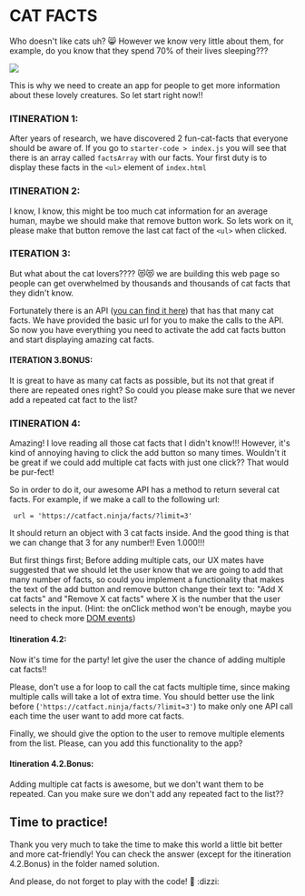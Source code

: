 # CAT FACTS

Who doesn't like cats uh? :smile_cat: However we know very little about them, for example, do you know that they spend 70% of their lives sleeping??? 

![](https://media.giphy.com/media/5aLrlDiJPMPFS/giphy.gif)

This is why we need to create an app for people to get more information about these lovely creatures. So let start right now!!

### ITINERATION 1:

After years of research, we have discovered 2 fun-cat-facts that everyone should be aware of. If you go to ```starter-code > index.js``` you will see that there is an array called ```factsArray``` with our facts. Your first duty is to display these facts in the ```<ul>``` element of ```index.html```

### ITINERATION 2: 

I know, I know, this might be too much cat information for an average human, maybe we should make that remove button work. So lets work on it, please make that button remove the last cat fact of the ```<ul>``` when clicked. 

### ITERATION 3:

But what about the cat lovers???? :heart_eyes_cat::heart_eyes_cat: we are building this web page so people can get overwhelmed by thousands and thousands of cat facts that they didn't know.

Fortunately there is an API ([you can find it here](http//catfacts.ninja)) that has that many cat facts. We have provided the basic url for you to make the calls to the API. So now you have everything you need to activate the add cat facts button and start displaying amazing cat facts. 

#### ITERATION 3.BONUS: 

It is great to have as many cat facts as possible, but its not that great if there are repeated ones right? So could you please make sure that we never add a repeated cat fact to the list?

### ITINERATION 4:

Amazing! I love reading all those cat facts that I didn't know!!! However, it's kind of annoying having to click the add button so many times. Wouldn't it be great if we could add multiple cat facts with just one click?? That would be pur-fect!

So in order to do it, our awesome API has a method to return several cat facts. For example, if we make a call to the following url: 

``` url = 'https://catfact.ninja/facts/?limit=3'```

It should return an object with 3 cat facts inside. And the good thing is that we can change that 3 for any number!! Even 1.000!!!

But first things first; Before adding multiple cats, our UX mates have suggested that we should let the user know that we are going to add that many number of facts, so could you implement a functionality that makes the text of the add button and remove button change their text to: "Add X cat facts" and "Remove X cat facts" where X is the number that the user selects in the input. (Hint: the onClick method won't be enough, maybe you need to check more [DOM events](https://www.w3schools.com/jsref/dom_obj_event.asp))

#### Itineration 4.2:

Now it's time for the party! let give the user the chance of adding multiple cat facts!! 

Please, don't use a for loop to call the cat facts multiple time, since making multiple calls will take a lot of extra time. You should better use the link before (```'https://catfact.ninja/facts/?limit=3'```) to make only one API call each time the user want to add more cat facts. 

Finally, we should give the option to the user to remove multiple elements from the list. Please, can you add this functionality to the app?

#### Itineration 4.2.Bonus:

Adding multiple cat facts is awesome, but we don't want them to be repeated. Can you make sure we don't add any repeated fact to the list??


## Time to practice!

Thank you very much to take the time to make this world a little bit better and more cat-friendly! You can check the answer (except for the itineration 4.2.Bonus) in the folder named solution. 

And please, do not forget to play with the code! :rocket: :dizzi:

